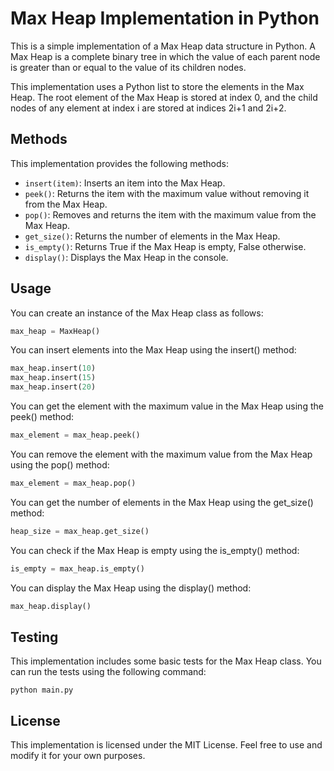 # Max Heap Implementation in Python
This is a simple implementation of a Max Heap data structure in Python. A Max Heap is a complete binary tree in which the value of each parent node is greater than or equal to the value of its children nodes.

This implementation uses a Python list to store the elements in the Max Heap. The root element of the Max Heap is stored at index 0, and the child nodes of any element at index i are stored at indices 2i+1 and 2i+2.

## Methods
This implementation provides the following methods:
* `insert(item)`: Inserts an item into the Max Heap.
* `peek()`: Returns the item with the maximum value without removing it from the Max Heap.
* `pop()`: Removes and returns the item with the maximum value from the Max Heap.
* `get_size()`: Returns the number of elements in the Max Heap.
* `is_empty()`: Returns True if the Max Heap is empty, False otherwise.
* `display()`: Displays the Max Heap in the console.

## Usage
You can create an instance of the Max Heap class as follows:
```python
max_heap = MaxHeap()
```

You can insert elements into the Max Heap using the insert() method:
```python
max_heap.insert(10)
max_heap.insert(15)
max_heap.insert(20)
```

You can get the element with the maximum value in the Max Heap using the peek() method:
```python
max_element = max_heap.peek()
```

You can remove the element with the maximum value from the Max Heap using the pop() method:
```python
max_element = max_heap.pop()
```

You can get the number of elements in the Max Heap using the get_size() method:
```python
heap_size = max_heap.get_size()
```

You can check if the Max Heap is empty using the is_empty() method:
```python
is_empty = max_heap.is_empty()
```

You can display the Max Heap using the display() method:
```python
max_heap.display()
```

## Testing
This implementation includes some basic tests for the Max Heap class. You can run the tests using the following command:

```shell
python main.py
```

## License
This implementation is licensed under the MIT License. Feel free to use and modify it for your own purposes.